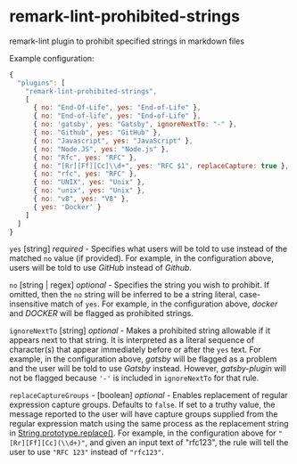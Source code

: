 # remark-lint-prohibited-strings
remark-lint plugin to prohibit specified strings in markdown files

Example configuration:

```javascript
{
  "plugins": [
    "remark-lint-prohibited-strings",
    [
      { no: "End-Of-Life", yes: "End-of-Life" },
      { no: "End-of-life", yes: "End-of-Life" },
      { no: 'gatsby', yes: "Gatsby", ignoreNextTo: "-" },
      { no: "Github", yes: "GitHub" },
      { no: "Javascript", yes: "JavaScript" },
      { no: "Node.JS", yes: "Node.js" },
      { no: "Rfc", yes: "RFC" },
      { no: "[Rr][Ff][Cc]\\d+", yes: "RFC $1", replaceCapture: true },
      { no: "rfc", yes: "RFC" },
      { no: "UNIX", yes: "Unix" },
      { no: "unix", yes: "Unix" },
      { no: "v8", yes: "V8" },
      { yes: 'Docker' }
    ]
  ]
}
```

`yes` [string] _required_ - Specifies what users will be told to use instead
of the matched `no` value (if provided). For example, in the configuration
above, users will be told to use _GitHub_ instead of _Github_.

`no` [string | regex] _optional_ - Specifies the string you wish to prohibit. If
omitted, then the `no` string will be inferred to be a string literal,
case-insensitive match of `yes`. For example, in the configuration above,
_docker_ and _DOCKER_ will be flagged as prohibited strings.

`ignoreNextTo` [string] _optional_ - Makes a prohibited string allowable if it
appears next to that string. It is interpreted as a literal sequence of
character(s) that appear immediately before or after the `yes` text. For
example, in the configuration above, _gatsby_ will be flagged as a problem and
the user will be told to use _Gatsby_ instead. However, _gatsby-plugin_ will not
be flagged because `'-'` is included in `ignoreNextTo` for that rule.

`replaceCaptureGroups` - [boolean] _optional_ - Enables replacement of regular
expression capture groups. Defaults to `false`. If set to a truthy value, the
message reported to the user will have capture groups supplied from the regular
expression match using the same process as the replacement string in
[String.prototype.replace()](https://developer.mozilla.org/en-US/docs/Web/JavaScript/Reference/Global_Objects/String/replace).
For example, in the configuration above for
`"[Rr][Ff][Cc](\\d+)"`, and given an input text of "rfc123", the rule will tell
the user to use `"RFC 123"` instead of `"rfc123"`.
